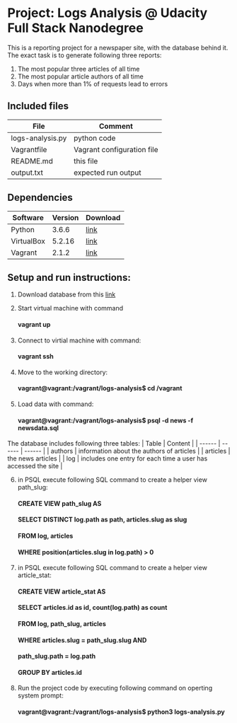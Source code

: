 # Project: Logs Analysis @ Udacity Full Stack Nanodegree

This is a reporting project for a newspaper site, with the database behind it. The exact task is to generate following three reports:

1. The most popular three articles of all time
2. The most popular article authors of all time
3. Days when more than 1% of requests lead to errors

## Included files


| File | Comment |
| ------ | ------ |
| logs-analysis.py | python code |
| Vagrantfile | Vagrant configuration file |
| README.md | this file |
| output.txt | expected run output |


## Dependencies

| Software | Version | Download |
| ------ | ------ | ------ |
| Python | 3.6.6 | [link](https://www.python.org/downloads/release/python-366/) |
| VirtualBox | 5.2.16 | [link](https://download.virtualbox.org/virtualbox/5.2.16/) |
| Vagrant | 2.1.2 | [link](https://releases.hashicorp.com/vagrant/2.1.2/) |


## Setup and run instructions:

1. Download database from this [link](https://d17h27t6h515a5.cloudfront.net/topher/2016/August/57b5f748_newsdata/newsdata.zip)

2. Start virtual machine with command
    #### vagrant up

3. Connect to virtial machine with command:
    #### vagrant ssh

4. Move to the working directory:
    #### vagrant@vagrant:/vagrant/logs-analysis$ cd /vagrant

5. Load data with command:
    #### vagrant@vagrant:/vagrant/logs-analysis$ psql -d news -f newsdata.sql

The database includes following three tables:
| Table | Content |
| ------ | ------ | ------ |
| authors | information about the authors of articles |
| articles | the news articles |
| log | includes one entry for each time a user has accessed the site |

6. in PSQL execute following SQL command to create a helper view path_slug:
    #### CREATE VIEW path_slug AS	
    #### SELECT DISTINCT log.path as path, articles.slug as slug 
    #### FROM log, articles
    #### WHERE position(articles.slug in log.path) > 0

7. in PSQL execute following SQL command to create a helper view article_stat:
    #### CREATE VIEW article_stat AS
    #### SELECT articles.id as id, count(log.path) as count
    #### FROM log, path_slug, articles
    #### WHERE articles.slug = path_slug.slug AND
    #### path_slug.path = log.path
    #### GROUP BY articles.id

8. Run the project code by executing following command on operting system prompt:
    #### vagrant@vagrant:/vagrant/logs-analysis$ python3 logs-analysis.py
